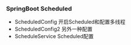 ### SpringBoot Scheduled

- ScheduledConfig 开启Scheduled和配置多线程
- ScheduledConfig2 另外一种配置
- ScheduleService Scheduled配置